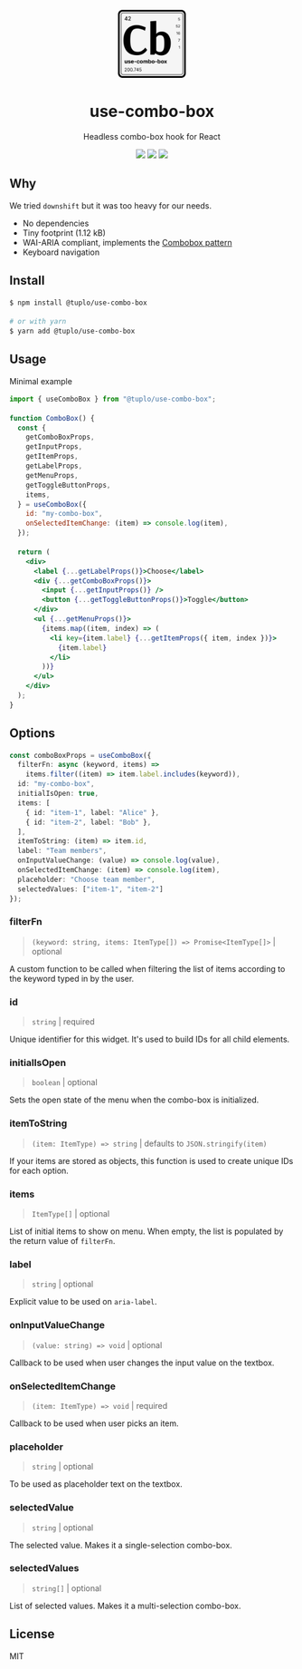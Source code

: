<br />
<div align="center">
  <img src="docs/logo.png" alt="Logo" width="120" height="120">
  <h1 align="center">use-combo-box</h3>
  <p align="center">Headless combo-box hook for React</p>
  <p align="center">
    <img src="https://img.shields.io/npm/v/@tuplo/use-combo-box">
    <img src="https://img.shields.io/bundlephobia/minzip/@tuplo/use-combo-box">
  	<a href="https://codeclimate.com/github/tuplo/use-combo-box/test_coverage"><img src="https://api.codeclimate.com/v1/badges/309c1f1e7ab197b5453e/test_coverage" /></a>
  </p>
</div>

## Why

We tried `downshift` but it was too heavy for our needs.

- No dependencies
- Tiny footprint (1.12 kB)
- WAI-ARIA compliant, implements the [Combobox pattern](https://www.w3.org/WAI/ARIA/apg/patterns/combobox/)
- Keyboard navigation

## Install

```bash
$ npm install @tuplo/use-combo-box

# or with yarn
$ yarn add @tuplo/use-combo-box
```

## Usage

Minimal example

```jsx
import { useComboBox } from "@tuplo/use-combo-box";

function ComboBox() {
  const {
    getComboBoxProps,
    getInputProps,
    getItemProps,
    getLabelProps,
    getMenuProps,
    getToggleButtonProps,
    items,
  } = useComboBox({
    id: "my-combo-box",
    onSelectedItemChange: (item) => console.log(item),
  });

  return (
    <div>
      <label {...getLabelProps()}>Choose</label>
      <div {...getComboBoxProps()}>
        <input {...getInputProps()} />
        <button {...getToggleButtonProps()}>Toggle</button>
      </div>
      <ul {...getMenuProps()}>
        {items.map((item, index) => (
          <li key={item.label} {...getItemProps({ item, index })}>
            {item.label}
          </li>
        ))}
      </ul>
    </div>
  );
}
```

## Options

```typescript
const comboBoxProps = useComboBox({
  filterFn: async (keyword, items) =>
    items.filter((item) => item.label.includes(keyword)),
  id: "my-combo-box",
  initialIsOpen: true,
  items: [
    { id: "item-1", label: "Alice" },
    { id: "item-2", label: "Bob" },
  ],
  itemToString: (item) => item.id,
  label: "Team members",
  onInputValueChange: (value) => console.log(value),
  onSelectedItemChange: (item) => console.log(item),
  placeholder: "Choose team member",
  selectedValues: ["item-1", "item-2"]
});
```

### filterFn

> `(keyword: string, items: ItemType[]) => Promise<ItemType[]>` | optional

A custom function to be called when filtering the list of items according to the keyword typed in by the user.

### id

> `string` | required

Unique identifier for this widget. It's used to build IDs for all child elements.

### initialIsOpen

> `boolean` | optional

Sets the open state of the menu when the combo-box is initialized.

### itemToString

> `(item: ItemType) => string` | defaults to `JSON.stringify(item)`

If your items are stored as objects, this function is used to create unique IDs for each option.

### items

> `ItemType[]` | optional

List of initial items to show on menu. When empty, the list is populated by the return value of `filterFn`.

### label

> `string` | optional

Explicit value to be used on `aria-label`.

### onInputValueChange

> `(value: string) => void` | optional

Callback to be used when user changes the input value on the textbox.

### onSelectedItemChange

> `(item: ItemType) => void` | required

Callback to be used when user picks an item.

### placeholder

> `string` | optional

To be used as placeholder text on the textbox.

### selectedValue

> `string` | optional

The selected value. Makes it a single-selection combo-box.

### selectedValues

> `string[]` | optional

List of selected values. Makes it a multi-selection combo-box.

## License

MIT
